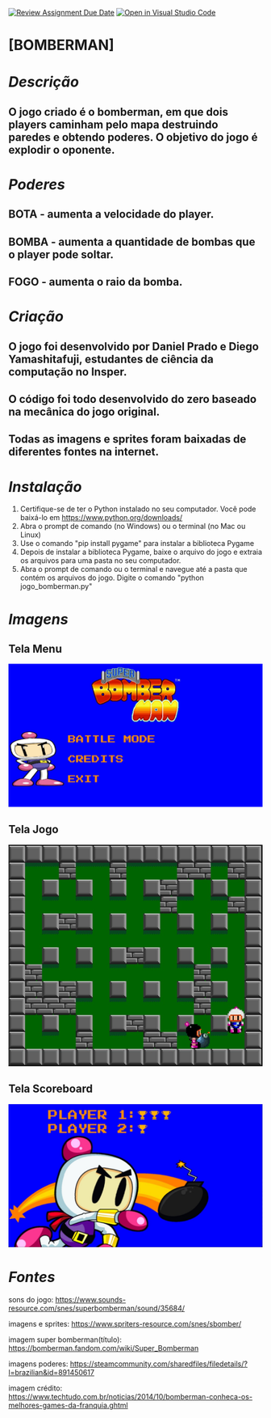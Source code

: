 [![Review Assignment Due Date](https://classroom.github.com/assets/deadline-readme-button-24ddc0f5d75046c5622901739e7c5dd533143b0c8e959d652212380cedb1ea36.svg)](https://classroom.github.com/a/F62_0SL3)
[![Open in Visual Studio Code](https://classroom.github.com/assets/open-in-vscode-718a45dd9cf7e7f842a935f5ebbe5719a5e09af4491e668f4dbf3b35d5cca122.svg)](https://classroom.github.com/online_ide?assignment_repo_id=10912194&assignment_repo_type=AssignmentRepo)
# [BOMBERMAN]

# ***Descrição***
## O jogo criado é o bomberman, em que dois players caminham pelo mapa destruindo paredes e obtendo poderes. O objetivo do jogo é explodir o oponente.

# ***Poderes***
## BOTA - aumenta a velocidade do player.
## BOMBA - aumenta a quantidade de bombas que o player pode soltar.
## FOGO - aumenta o raio da bomba.


# ***Criação***
## O jogo foi desenvolvido por Daniel Prado e Diego Yamashitafuji, estudantes de ciência da computação no Insper.
## O código foi todo desenvolvido do zero baseado na mecânica do jogo original.
## Todas as imagens e sprites foram baixadas de diferentes fontes na internet.

# ***Instalação***
1. Certifique-se de ter o Python instalado no seu computador. Você pode baixá-lo em https://www.python.org/downloads/ 
2. Abra o prompt de comando (no Windows) ou o terminal (no Mac ou Linux)
3. Use o comando "pip install pygame" para instalar a biblioteca Pygame
4. Depois de instalar a biblioteca Pygame, baixe o arquivo do jogo e extraia os arquivos para uma pasta no seu computador.
5. Abra o prompt de comando ou o terminal e navegue até a pasta que contém os arquivos do jogo.
Digite o comando "python jogo_bomberman.py"

# ***Imagens***

## Tela Menu
![tela menu](jogo/img/menu_readme.jpg)

## Tela Jogo
![imagem](jogo/img/jogo_readme.jpg)

## Tela Scoreboard
![imagem](jogo/img/score_readme.jpg)

# ***Fontes***
sons do jogo: https://www.sounds-resource.com/snes/superbomberman/sound/35684/

imagens e sprites: https://www.spriters-resource.com/snes/sbomber/

imagem super bomberman(título): https://bomberman.fandom.com/wiki/Super_Bomberman

imagens poderes: https://steamcommunity.com/sharedfiles/filedetails/?l=brazilian&id=891450617

imagem crédito: https://www.techtudo.com.br/noticias/2014/10/bomberman-conheca-os-melhores-games-da-franquia.ghtml










